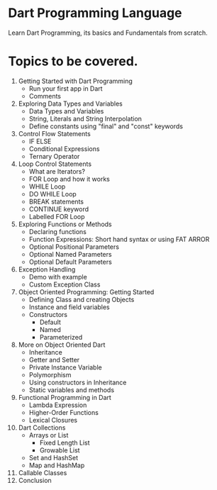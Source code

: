# Dart Programming Language
Learn Dart Programming, its basics and Fundamentals from scratch.

# Topics to be covered.
1. Getting Started with Dart Programming
    - Run your first app in Dart
    - Comments
2. Exploring Data Types and Variables 
    - Data Types and Variables
    - String, Literals and String Interpolation
    - Define constants using "final" and "const" keywords
3. Control Flow Statements 
    - IF ELSE 
    - Conditional Expressions
    - Ternary Operator 
4. Loop Control Statements 
    - What are Iterators?
    - FOR Loop and how it works
    - WHILE Loop
    - DO WHILE Loop 
    - BREAK statements 
    - CONTINUE keyword 
    - Labelled FOR Loop 
5. Exploring Functions or Methods 
    - Declaring functions 
    - Function Expressions: Short hand syntax or using FAT ARROR 
    - Optional Positional Parameters 
    - Optional Named Parameters 
    - Optional Default Parameters 
6. Exception Handling
    - Demo with example
    - Custom Exception Class 
7. Object Oriented Programming: Getting Started 
    - Defining Class and creating Objects
    - Instance and field variables 
    - Constructors
      - Default
      - Named
      - Parameterized 
8. More on Object Oriented Dart 
    - Inheritance
    - Getter and Setter
    - Private Instance Variable 
    - Polymorphism 
    - Using constructors in Inheritance
    - Static variables and methods 
9. Functional Programming in Dart
    - Lambda Expression
    - Higher-Order Functions
    - Lexical Closures 
10. Dart Collections 
    - Arrays or List
        - Fixed Length List
        - Growable List
    - Set and HashSet 
    - Map and HashMap 
11. Callable Classes 
12. Conclusion 
